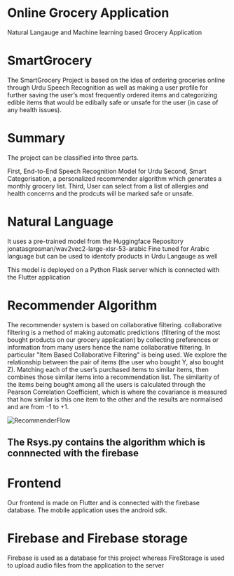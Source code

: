 # Online Grocery Application
Natural Langauge and Machine learning based Grocery Application

# SmartGrocery
The SmartGrocery Project is based on the idea of ordering groceries online through Urdu Speech Recognition as well as making a user profile for further saving the user’s most frequently ordered items and categorizing edible items that would be edibally safe or unsafe for the user (in case of any health issues). 

# Summary 
The project can be classified into three parts.

First, End-to-End Speech Recognition Model for Urdu 
Second, Smart Categorisation, a personalized recommender algorithm which generates a monthly grocery list.
Third, User can select from a list of allergies and health concerns and the prodcuts will be marked safe or unsafe.

# Natural Language
It uses a pre-trained model from the Huggingface Repository 
jonatasgrosman/wav2vec2-large-xlsr-53-arabic
Fine tuned for Arabic language but can be used to identofy products in Urdu Langauge as well

This model is deployed on a Python Flask server which is connected with the Flutter application

# Recommender Algorithm
The recommender system is based on collaborative filtering. collaborative filtering is a method of making automatic predictions (filtering of the most bought products on our grocery application) by collecting preferences or  information from many users hence the name collaborative filtering.
In particular "Item Based Collaborative Filtering" is being used. We explore the relationship between the pair of items (the user who bought Y, also bought Z).
Matching each of the user’s purchased items to similar items, then combines those similar items into a recommendation list. 
The similarity of the items being bought among all the users is calculated through the Pearson Correlation Coefficient, which is where the covariance is measured that how similar is this one item to the other and the results are normalised and are from -1 to +1.

![RecommenderFlow](https://user-images.githubusercontent.com/96544322/164773288-8f36b997-eaa7-4846-9aa7-fdc7755488eb.png)


## The Rsys.py contains the algorithm which is connnected with the firebase

# Frontend 
Our frontend is made on Flutter and is connected with the firebase database. The mobile application uses the android sdk.

# Firebase and Firebase storage
Firebase is used as a database for this project whereas FireStorage is used to upload audio
files from the application to the server
